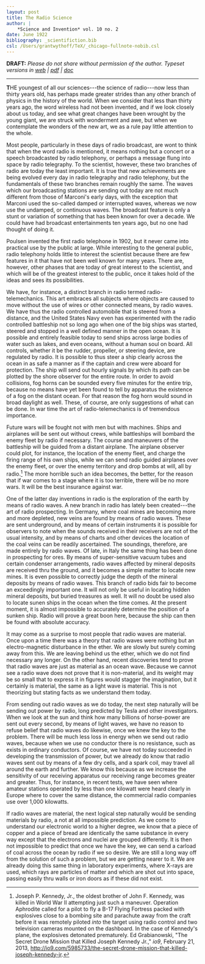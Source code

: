 ```yaml
---
layout: post
title: The Radio Science
author: |
    *Science and Invention* vol. 10 no. 2
date: June 1922
bibliography: _scientifiction.bib
csl: /Users/grantwythoff/TeX/_chicago-fullnote-nobib.csl
---
```


**DRAFT:** *Please do not share without permission of the author. Typeset versions in  [web](http://gernsback.wythoff.net/192206_the_radio_science.html) \| [pdf](https://github.com/gwijthoff/perversity_of_things/blob/gh-pages/typeset_drafts/192206_the_radio_science.pdf?raw=true) \| [doc](https://github.com/gwijthoff/perversity_of_things/blob/gh-pages/typeset_drafts/192206_the_radio_science.docx)*

* * * * * * * * 

**T**HE youngest of all our sciences---the science of radio---now less than thirty years old, has perhaps made greater strides than any other branch of physics in the history of the world.  When we consider that less than thirty years ago, the word wireless had not been invented, and if we look closely about us today, and see what great changes have been wrought by the young giant, we are struck with wonderment and awe, but when we contemplate the wonders of the new art, we as a rule pay little attention to the whole.

Most people, particularly in these days of radio broadcast, are wont to think that when the word radio is mentioned, it means nothing but a concert or a speech broadcasted by radio telephony, or perhaps a message flung into space by radio telegraphy.  To the scientist, however, these two branches of radio are today the least important.  It is true that new achievements are being evolved every day in radio telegraphy and radio telephony, but the fundamentals of these two branches remain roughly the same.  The waves which our broadcasting stations are sending out today are not much different from those of Marconi's early days, with the exception that Marconi used the so-called damped or interrupted waves, whereas we now use the undamped, or continuous waves.  The broadcast feature is only a stunt or variation of something that has been known for over a decade.  We could have had broadcast entertainments ten years ago, but no one had thought of doing it.

Poulsen invented the first radio telephone in 1902, but it never came into practical use by the public at large.  While interesting to the general public, radio telephony holds little to interest the scientist because there are few features in it that have not been well known for many years.  There are, however, other phases that are today of great interest to the scientist, and which will be of the greatest interest to the public, once it takes hold of the ideas and sees its possibilities.

We have, for instance, a distinct branch in radio termed radio-telemechanics.  This art embraces all subjects where objects are caused to move without the use of wires or other connected means, by radio waves.  We have thus the radio controlled automobile that is steered from a distance, and the United States Navy even has experimented with the radio controlled battleship not so long ago when one of the big ships was started, steered and stopped in a well defined manner in the open ocean.  It is possible and entirely feasible today to send ships across large bodies of water such as lakes, and even oceans, without a human soul on board.  All controls, whether it be the rudder, propeller, or steering device, are regulated by radio.  It is possible to thus steer a ship clearly across the ocean in as safe a manner as if the captain and crew were aboard for protection.  The ship will send out hourly signals by which its path can be plotted by the shore observer for the entire route.  In order to avoid collisions, fog horns can be sounded every five minutes for the entire trip, because no means have yet been found to tell by apparatus the existence of a fog on the distant ocean.  For that reason the fog horn would sound in broad daylight as well.  These, of course, are only suggestions of what can be done.  In war time the art of radio-telemechanics is of tremendous importance.

Future wars will be fought not with men but with machines.  Ships and airplanes will be sent out without crews, while battleships will bombard the enemy fleet by radio if necessary.  The course and maneuvers of the battleship will be guided from a distant airplane.  The airplane observer could plot, for instance, the location of the enemy fleet, and charge the firing range of his own ships, while we can send radio guided airplanes over the enemy fleet, or over the enemy territory and drop bombs at will, all by radio.[^1]  The more horrible such an idea becomes, the better, for the reason that if war comes to a stage where it is too terrible, there will be no more wars.  It will be the best insurance against war.

One of the latter day inventions in radio is the exploration of the earth by means of radio waves.  A new branch in radio has lately been created---the art of radio prospecting.  In Germany, where coal mines are becoming more and more depleted, new veins are found by means of radio waves.  These are sent underground, and by means of certain instruments it is possible for observers to note when the sounds received in their receivers are not of the usual intensity, and by means of charts and other devices the location of the coal veins can be readily ascertained.  The soundings, therefore, are made entirely by radio waves.  Of late, in Italy the same thing has been done in prospecting for ores.  By means of super-sensitive vacuum tubes and certain condenser arrangements, radio waves affected by mineral deposits are received thru the ground, and it becomes a simple matter to locate new mines.  It is even possible to correctly judge the depth of the mineral deposits by means of radio waves.  This branch of radio bids fair to become an exceedingly important one.  It will not only be useful in locating hidden mineral deposits, but buried treasures as well.  It will no doubt be used also to locate sunen ships in the ocean when the time comes.  At the present moment, it is almost impossible to accurately determine the position of a sunken ship.  Radio will prove a great boon here, because the ship can then be found with absolute accuracy.

It may come as a surprise to most people that radio waves are material.  Once upon a time there was a theory that radio waves were nothing but an electro-magnetic disturbance in the ether.  We are slowly but surely coming away from this.  We are leaving behind us the ether, which we do not find necessary any longer.  On the other hand, recent discoveries tend to prove that radio waves are just as material as an ocean wave.  Because we cannot see a radio wave does not prove that it is non-material, and its weight may be so small that to express it in figures would stagger the imagination, but it certainly is material, the same as a light wave is material.  This is not theorizing but stating facts as we understand them today.

From sending out radio waves as we do today, the next step naturally will be sending out power by radio, long predicted by Tesla and other investigators.  When we look at the sun and think how many billions of horse-power are sent out every second, by means of light waves, we have no reason to refuse belief that radio waves do likewise, once we knew the key to the problem.  There will be much less loss in energy when we send out radio waves, because when we use no conductor there is no resistance, such as exists in ordinary conductors.  Of course, we have not today succeeded in developing the transmission of power, but we already do know that radio waves sent out by means of a few dry cells, and a spark coil, may travel all around the earth and further.  We know this because as we increase the sensitivity of our receiving apparatus our receiving range becomes greater and greater.  Thus, for instance, in recent tests, we have seen where amateur stations operated by less than one kilowatt were heard clearly in Europe where to cover the same distance, the commercial radio companies use over 1,000 kilowatts.

If radio waves are material, the next logical step naturally would be sending materials by radio, a not at all impossible prediction.  As we come to understand our electronic world to a higher degree, we know that a piece of copper and a piece of bread are identically the same substance in every way except that the electrons and nuclei are grouped differently.  It is then not impossible to predict that once we have the key, we can send a carload of coal across the ocean by radio if we so desire.  We are still a long way off from the solution of such a problem, but we are getting nearer to it.  We are already doing this same thing in laboratory experiments, where X-rays are used, which rays are particles of matter and which are shot out into space, passing easily thru walls or iron doors as if these did not exist.

[^1]: Joseph P. Kennedy, Jr., the oldest brother of John F. Kennedy, was killed in World War II attempting just such a maneuver.  Operation Aphrodite called for a pilot to fly a B-17 Flying Fortress packed with explosives close to a bombing site and parachute away from the craft before it was remotely piloted *into* the target using radio control and two television cameras mounted on the dashboard.  In the case of Kennedy's plane, the explosives detonated prematurely.  Ed Grabianowski, "The Secret Drone Mission that Killed Joseph Kennedy Jr.," *io9*, February 21, 2013, <http://io9.com/5985733/the-secret-drone-mission-that-killed-joseph-kennedy-jr>.